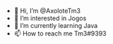 - 👋 Hi, I’m @AxoloteTm3
- 👀 I’m interested in  Jogos
- 🌱 I’m currently learning  Java
- 📫 How to reach me Tm3#9393

<!---
AxoloteTm3/AxoloteTm3 is a ✨ special ✨ repository because its `README.md` (this file) appears on your GitHub profile.
You can click the Preview link to take a look at your changes.
--->
